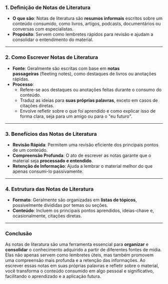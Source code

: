 

### **1. Definição de Notas de Literatura**

- **O que são**: Notas de literatura são **resumos informais** escritos sobre um conteúdo consumido, como livros, artigos, podcasts, documentários ou conversas com especialistas.
- **Propósito**: Servem como lembretes rápidos para revisão e ajudam a consolidar o entendimento do material.

---

### **2. Como Escrever Notas de Literatura**

- **Fonte**: Geralmente são escritas com base em **notas passageiras** (fleeting notes), como destaques de livros ou anotações rápidas.
- **Processo**:
    - Refere-se aos destaques ou anotações feitas durante o consumo do conteúdo.
    - Traduz as ideias para **suas próprias palavras**, exceto em casos de citações diretas.
    - Envolve refletir sobre o que foi aprendido e como explicar isso de forma clara, seja para um amigo ou para o "eu futuro".

---

### **3. Benefícios das Notas de Literatura**

- **Revisão Rápida**: Permitem uma revisão eficiente dos principais pontos de um conteúdo.
- **Compreensão Profunda**: O ato de escrever as notas garante que o material seja **processado e entendido**.
- **Retenção de Informação**: Ajuda a lembrar o material melhor do que apenas consumi-lo passivamente.

---

### **4. Estrutura das Notas de Literatura**

- **Formato**: Geralmente são organizadas em **listas de tópicos**, possivelmente divididas por temas ou seções.
- **Conteúdo**: Incluem os principais pontos aprendidos, ideias-chave e, ocasionalmente, citações diretas.

---

### **Conclusão**

As notas de literatura são uma ferramenta essencial para **organizar** e **consolidar** o conhecimento adquirido a partir de diferentes fontes de mídia. Elas não apenas servem como lembretes úteis, mas também promovem uma compreensão mais profunda e a retenção das informações. Ao escrever essas notas em suas próprias palavras e refletir sobre o material, você transforma o conteúdo consumido em algo pessoal e significativo, facilitando o aprendizado e a aplicação futura.